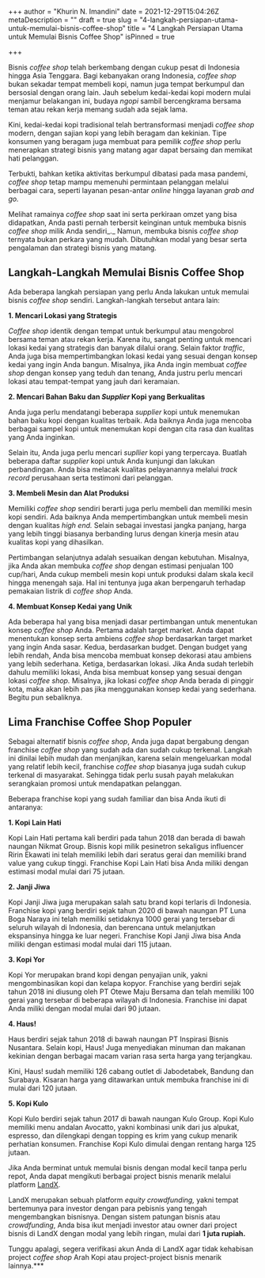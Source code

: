 +++
author = "Khurin N. Imandini"
date = 2021-12-29T15:04:26Z
metaDescription = ""
draft = true
slug = "4-langkah-persiapan-utama-untuk-memulai-bisnis-coffee-shop"
title = "4 Langkah Persiapan Utama untuk Memulai Bisnis Coffee Shop"
isPinned = true

+++


Bisnis _coffee shop_ telah berkembang dengan cukup pesat di Indonesia hingga Asia Tenggara. Bagi kebanyakan orang Indonesia, _coffee shop_ bukan sekadar tempat membeli kopi, namun juga tempat berkumpul dan bersosial dengan orang lain. Jauh sebelum kedai-kedai kopi modern mulai menjamur belakangan ini, budaya _ngopi_ sambil bercengkrama bersama teman atau rekan kerja memang sudah ada sejak lama.

Kini, kedai-kedai kopi tradisional telah bertransformasi menjadi _coffee shop_ modern, dengan sajian kopi yang lebih beragam dan kekinian. Tipe konsumen yang beragam juga membuat para pemilik _coffee shop_ perlu menerapkan strategi bisnis yang matang agar dapat bersaing dan memikat hati pelanggan.

Terbukti, bahkan ketika aktivitas berkumpul dibatasi pada masa pandemi, _coffee shop_ tetap mampu memenuhi permintaan pelanggan melalui berbagai cara, seperti layanan pesan-antar _online_ hingga layanan _grab and go._

Melihat ramainya _coffee shop_ saat ini serta perkiraan omzet yang bisa didapatkan, Anda pasti pernah terbersit keinginan untuk membuka bisnis _coffee shop_ milik Anda sendiri_._ Namun, membuka bisnis _coffee shop_ ternyata bukan perkara yang mudah. Dibutuhkan modal yang besar serta pengalaman dan strategi bisnis yang matang.

## Langkah-Langkah Memulai Bisnis Coffee Shop

Ada beberapa langkah persiapan yang perlu Anda lakukan untuk memulai bisnis _coffee shop_ sendiri. Langkah-langkah tersebut antara lain:

**1. ****Mencari Lokasi yang Strategis******

_Coffee shop_ identik dengan tempat untuk berkumpul atau mengobrol bersama teman atau rekan kerja. Karena itu, sangat penting untuk mencari lokasi kedai yang strategis dan banyak dilalui orang. Selain faktor _traffic_, Anda juga bisa mempertimbangkan lokasi kedai yang sesuai dengan konsep kedai yang ingin Anda bangun. Misalnya, jika Anda ingin membuat _coffee shop_ dengan konsep yang teduh dan tenang, Anda justru perlu mencari lokasi atau tempat-tempat yang jauh dari keramaian. 

**2.  ****Mencari Bahan Baku dan** _**Supplier**_ **Kopi yang Berkualitas******

Anda juga perlu mendatangi beberapa _supplier_ kopi untuk menemukan bahan baku kopi dengan kualitas terbaik. Ada baiknya Anda juga mencoba berbagai sampel kopi untuk menemukan kopi dengan cita rasa dan kualitas yang Anda inginkan. 

Selain itu, Anda juga perlu mencari _supllier_ kopi yang terpercaya. Buatlah beberapa daftar _supplier_ kopi untuk Anda kunjungi dan lakukan perbandingan. Anda bisa melacak kualitas pelayanannya melalui _track record_ perusahaan serta testimoni dari pelanggan.

**3. ****Membeli Mesin dan Alat Produksi******

Memiliki _coffee shop_ sendiri berarti juga perlu membeli dan memiliki mesin kopi sendiri. Ada baiknya Anda mempertimbangkan untuk membeli mesin dengan kualitas _high end._ Selain sebagai investasi jangka panjang, harga yang lebih tinggi biasanya berbanding lurus dengan kinerja mesin atau kualitas kopi yang dihasilkan.

Pertimbangan selanjutnya adalah sesuaikan dengan kebutuhan. Misalnya, jika Anda akan membuka _coffee shop_ dengan estimasi penjualan 100 cup/hari, Anda cukup membeli mesin kopi untuk produksi dalam skala kecil hingga menengah saja. Hal ini tentunya juga akan berpengaruh terhadap pemakaian listrik di _coffee shop_ Anda.

**4. ****Membuat Konsep Kedai yang Unik******

Ada beberapa hal yang bisa menjadi dasar pertimbangan untuk menentukan konsep _coffee shop_ Anda. Pertama adalah target market. Anda dapat menentukan konsep serta ambiens _coffee shop_ berdasarkan target market yang ingin Anda sasar. Kedua, berdasarkan budget. Dengan budget yang lebih rendah, Anda bisa mencoba membuat konsep dekorasi atau ambiens yang lebih sederhana. Ketiga, berdasarkan lokasi. Jika Anda sudah terlebih dahulu memiliki lokasi, Anda bisa membuat konsep yang sesuai dengan lokasi _coffee shop._ Misalnya, jika lokasi _coffee shop_ Anda berada di pinggir kota, maka akan lebih pas jika menggunakan konsep kedai yang sederhana. Begitu pun sebaliknya.

## Lima Franchise Coffee Shop Populer

Sebagai alternatif bisnis _coffee shop_, Anda juga dapat bergabung dengan franchise _coffee shop_ yang sudah ada dan sudah cukup terkenal. Langkah ini dinilai lebih mudah dan menjanjikan, karena selain mengeluarkan modal yang relatif lebih kecil, franchise _coffee shop_ biasanya juga sudah cukup terkenal di masyarakat. Sehingga tidak perlu susah payah melakukan serangkaian promosi untuk mendapatkan pelanggan.

Beberapa franchise kopi yang sudah familiar dan bisa Anda ikuti di antaranya:

**1. ****Kopi Lain Hati******

Kopi Lain Hati pertama kali berdiri pada tahun 2018 dan berada di bawah naungan Nikmat Group. Bisnis kopi milik pesinetron sekaligus influencer Ririn Ekawati ini telah memiliki lebih dari seratus gerai dan memiliki brand value yang cukup tinggi. Franchise Kopi Lain Hati bisa Anda miliki dengan estimasi modal mulai dari 75 jutaan.

**2. ****Janji Jiwa******

Kopi Janji Jiwa juga merupakan salah satu brand kopi terlaris di Indonesia. Franchise kopi yang berdiri sejak tahun 2020 di bawah naungan PT Luna Boga Naraya ini telah memiliki setidaknya 1000 gerai yang tersebar di seluruh wilayah di Indonesia, dan berencana untuk melanjutkan ekspansinya hingga ke luar negeri. Franchise Kopi Janji Jiwa bisa Anda miliki dengan estimasi modal mulai dari 115 jutaan. 

**3. ****Kopi Yor******

Kopi Yor merupakan brand kopi dengan penyajian unik, yakni mengombinasikan kopi dan kelapa kopyor. Franchise yang berdiri sejak tahun 2018 ini diusung oleh PT Otewe Maju Bersama dan telah memiliki 100 gerai yang tersebar di beberapa wilayah di Indonesia. Franchise ini dapat Anda miliki dengan modal mulai dari 90  jutaan. 

**4. ****Haus!******

Haus berdiri sejak tahun 2018  di bawah naungan PT Inspirasi Bisnis Nusantara. Selain kopi, Haus! Juga menyediakan minuman dan makanan kekinian dengan berbagai macam varian rasa serta harga yang terjangkau.

Kini, Haus! sudah memiliki 126 cabang outlet di Jabodetabek, Bandung dan Surabaya. Kisaran harga yang ditawarkan untuk membuka franchise ini di mulai dari 120 jutaan.

**5. ****Kopi Kulo******

Kopi Kulo berdiri sejak tahun 2017 di bawah naungan Kulo Group. Kopi Kulo memiliki menu andalan Avocatto, yakni kombinasi unik dari jus alpukat, espresso, dan dilengkapi dengan topping es krim yang cukup menarik perhatian konsumen. Franchise Kopi Kulo dimulai dengan rentang harga 125 jutaan.

Jika Anda berminat untuk memulai bisnis dengan modal kecil tanpa perlu repot, Anda dapat mengikuti berbagai project bisnis menarik melalui platform [LandX](https://landx.id/). 

LandX merupakan sebuah platform _equity crowdfunding,_ yakni tempat bertemunya para investor dengan para pebisnis yang tengah mengembangkan bisnisnya. Dengan sistem patungan bisnis atau _crowdfunding_, Anda bisa ikut menjadi investor atau owner dari project bisnis di LandX dengan modal yang lebih ringan, mulai dari **1 juta rupiah.**

Tunggu apalagi, segera verifikasi akun Anda di LandX agar tidak kehabisan project _coffee shop_ Arah Kopi atau project-project bisnis menarik lainnya.***

